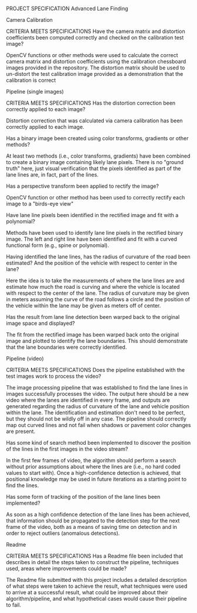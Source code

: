 PROJECT SPECIFICATION
Advanced Lane Finding

Camera Calibration

CRITERIA
MEETS SPECIFICATIONS
Have the camera matrix and distortion coefficients been computed correctly and checked on the calibration test image?

OpenCV functions or other methods were used to calculate the correct camera matrix and distortion coefficients using the calibration chessboard images provided in the repository. The distortion matrix should be used to un-distort the test calibration image provided as a demonstration that the calibration is correct

Pipeline (single images)

CRITERIA
MEETS SPECIFICATIONS
Has the distortion correction been correctly applied to each image?

Distortion correction that was calculated via camera calibration has been correctly applied to each image.

Has a binary image been created using color transforms, gradients or other methods?

At least two methods (i.e., color transforms, gradients) have been combined to create a binary image containing likely lane pixels. There is no "ground truth" here, just visual verification that the pixels identified as part of the lane lines are, in fact, part of the lines.

Has a perspective transform been applied to rectify the image?

OpenCV function or other method has been used to correctly rectify each image to a "birds-eye view"

Have lane line pixels been identified in the rectified image and fit with a polynomial?

Methods have been used to identify lane line pixels in the rectified binary image. The left and right line have been identified and fit with a curved functional form (e.g., spine or polynomial).

Having identified the lane lines, has the radius of curvature of the road been estimated? And the position of the vehicle with respect to center in the lane?

Here the idea is to take the measurements of where the lane lines are and estimate how much the road is curving and where the vehicle is located with respect to the center of the lane. The radius of curvature may be given in meters assuming the curve of the road follows a circle and the position of the vehicle within the lane may be given as meters off of center.

Has the result from lane line detection been warped back to the original image space and displayed?

The fit from the rectified image has been warped back onto the original image and plotted to identify the lane boundaries. This should demonstrate that the lane boundaries were correctly identified.

Pipeline (video)

CRITERIA
MEETS SPECIFICATIONS
Does the pipeline established with the test images work to process the video?

The image processing pipeline that was established to find the lane lines in images successfully processes the video. The output here should be a new video where the lanes are identified in every frame, and outputs are generated regarding the radius of curvature of the lane and vehicle position within the lane. The identification and estimation don't need to be perfect, but they should not be wildly off in any case. The pipeline should correctly map out curved lines and not fail when shadows or pavement color changes are present.

Has some kind of search method been implemented to discover the position of the lines in the first images in the video stream?

In the first few frames of video, the algorithm should perform a search without prior assumptions about where the lines are (i.e., no hard coded values to start with). Once a high-confidence detection is achieved, that positional knowledge may be used in future iterations as a starting point to find the lines.

Has some form of tracking of the position of the lane lines been implemented?

As soon as a high confidence detection of the lane lines has been achieved, that information should be propagated to the detection step for the next frame of the video, both as a means of saving time on detection and in order to reject outliers (anomalous detections).

Readme

CRITERIA
MEETS SPECIFICATIONS
Has a Readme file been included that describes in detail the steps taken to construct the pipeline, techniques used, areas where improvements could be made?

The Readme file submitted with this project includes a detailed description of what steps were taken to achieve the result, what techniques were used to arrive at a successful result, what could be improved about their algorithm/pipeline, and what hypothetical cases would cause their pipeline to fail.